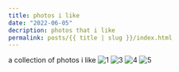 ```yaml
---
title: photos i like
date: "2022-06-05"
decription: photos that i like
permalink: posts/{{ title | slug }}/index.html
---
```

a collection of photos i like
![1](../../images/film01/3028-19-min.jpg)
![3](../../images/film01/2892-02-min.jpg)
![4](../../images/film01/2894-07-min.jpg)
![5](../../images/film01/3963-03-min.jpg)
